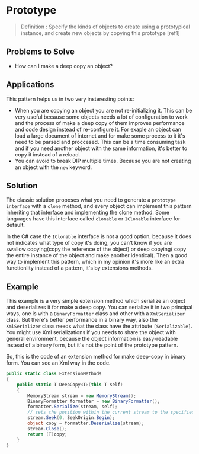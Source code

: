 # Prototype

> Definition : Specify the kinds of objects to create using a prototypical instance, 
and create new objects by copying this prototype [ref1]

## Problems to Solve

- How can I make a deep copy an object?

## Applications

This pattern helps us in two very insteresting points:

- When you are copying an object you are not re-initializing it. This can be very useful because some objects needs a lot of configuration to work and the process of make a deep copy of them improves performance and code design instead of re-configure it. For exaple an object can load a large document of internet and for make some process to it it's need to be parsed and proccesed. This can be a time consuming task and if you need another object with the same information, it's better to copy it instead of a reload.
- You can avoid to break DIP multiple times. Because you are not creating an object with the `new` keyword.

## Solution

The classic solution proposes what you need to generate a `prototype interface` with a `clone` method, and every object can implement this pattern inheriting that interface and implementing the clone method. Some languages have this interface called `clonable` or `IClonable` interface for default.

In the C# case the `IClonable` interface is not a good option, because it does not indicates what type of copy it's doing, you can't know if you are swallow copying(copy the reference of the object) or deep copying( copy the entire instance of the object and make another identical). Then a good way to implement this pattern, which in my opinion it's more like an extra functionlity instead of a pattern, it's by extensions methods.

## Example

This example is a very simple extension method which serialize an object and deserializes it for make a deep copy. You can serialize it in two principal ways, one is with a `BinaryFormatter` class and other with a `XmlSerializer` class. But there's better performance in a binary way, also the `XmlSerializer` class needs what the class have the attribute `[Serializable]`. You might use Xml serializations if you needs to share the object with general environment, because the object information is easy-readable instead of a binary form, but it's not the point of the prototype pattern. 

So, this is the code of an extension method for make deep-copy in binary form. You can see an Xml way in the code.

```C#
public static class ExtensionMethods
{
    public static T DeepCopy<T>(this T self)
    {
        MemoryStream stream = new MemoryStream();
        BinaryFormatter formatter = new BinaryFormatter();
        formatter.Serialize(stream, self);
        // sets the position within the current stream to the specified value.
        stream.Seek(0, SeekOrigin.Begin);
        object copy = formatter.Deserialize(stream);
        stream.Close();
        return (T)copy;
    }
}
```
